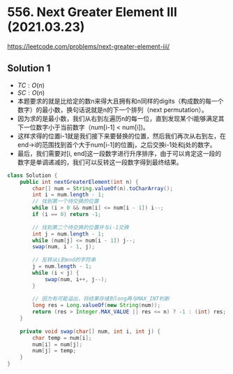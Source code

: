 # 556. Next Greater Element III (2021.03.23)

https://leetcode.com/problems/next-greater-element-iii/

## Solution 1

- $TC:O(n)$
- $SC:O(n)$
- 本题要求的就是比给定的数n来得大且拥有和n同样的digits（构成数的每一个数字）的最小数，换句话说就是n的下一个排列（next permutation）。
- 因为求的是最小数，我们从右到左遍历n的每一位，直到发现某个i能够满足其下一位数字小于当前数字（num[i-1] < num[i])。
- 这样求得的位置i-1就是我们接下来要替换的位置，然后我们再次从右到左，在end->i的范围找到首个大于num[i-1]的位置j，之后交换i-1处和j处的数字。
- 最后，我们需要对[i, end]这一段数字进行升序排序，由于可以肯定这一段的数字是单调递减的，我们可以反转这一段数字得到最终结果。

```java
class Solution {
    public int nextGreaterElement(int n) {
        char[] num = String.valueOf(n).toCharArray();
        int i = num.length - 1;
        // 找到第一个待交换的位置
        while (i > 0 && num[i] <= num[i - 1]) i--;
        if (i == 0) return -1;
        
        // 找到第二个待交换的位置并与i-1交换
        int j = num.length - 1;
        while (num[j] <= num[i - 1]) j--;
        swap(num, i - 1, j);
        
        // 反转从i到end的字符串
        j = num.length - 1;
        while (i < j) {
            swap(num, i++, j--);
        }
        
        // 因为有可能溢出，将结果存储到long再与MAX_INT判断
        long res = Long.valueOf(new String(num));
        return (res > Integer.MAX_VALUE || res <= n) ? -1 : (int) res;
    }
    
    private void swap(char[] num, int i, int j) {
        char temp = num[i];
        num[i] = num[j];
        num[j] = temp;
    }
}
```